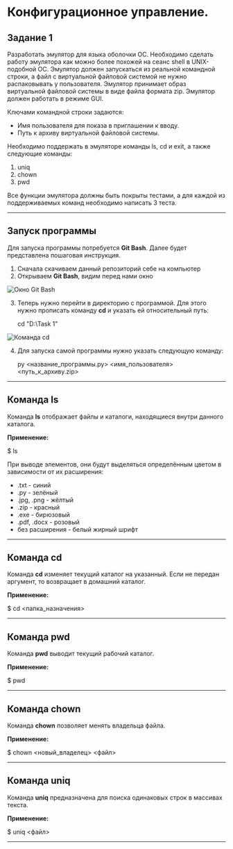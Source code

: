 # Конфигурационное управление.
## Задание 1
Разработать эмулятор для языка оболочки ОС. Необходимо сделать работу эмулятора как можно более похожей на сеанс shell в UNIX-подобной ОС. Эмулятор должен запускаться из реальной командной строки, а файл с виртуальной файловой системой не нужно распаковывать у пользователя. Эмулятор принимает образ виртуальной файловой системы в виде файла формата zip. Эмулятор должен работать в режиме GUI.

Ключами командной строки задаются:
- Имя пользователя для показа в приглашении к вводу.
- Путь к архиву виртуальной файловой системы.

Необходимо поддержать в эмуляторе команды ls, cd и exit, а также следующие команды:
1. uniq
2. chown
3. pwd

Все функции эмулятора должны быть покрыты тестами, а для каждой из поддерживаемых команд необходимо написать 3 теста.

---
## Запуск программы
Для запуска программы потребуется **Git Bash**. Далее будет представлена пошаговая инструкция.
1. Сначала скачиваем данный репозиторий себе на компьютер
2. Открываем **Git Bash**, видим перед нами окно

![Окно Git Bash](https://github.com/user-attachments/assets/95565bc3-a80e-4fa7-940a-719edfde3c17)

3. Теперь нужно перейти в директорию с программой. Для этого нужно прописать команду **cd** и указать ей относительный путь:

    cd "D:\Task 1"

![Команда cd](https://github.com/user-attachments/assets/9307abf4-25f0-4901-8958-7d594494490d)

4. Для запуска самой программы нужно указать следующую команду:

    py <название_программы.py> <имя_пользователя> <путь_к_архиву.zip>

---
## Команда ls
Команда **ls** отображает файлы и каталоги, находящиеся внутри данного каталога.

**Применение:**

$ ls

При выводе элементов, они будут выделяться определённым цветом в зависимости от их расширения:
- .txt - синий
- .py - зелёный
- .jpg, .png - жёлтый
- .zip - красный
- .exe - бирюзовый
- .pdf, .docx - розовый
- без расширения - белый жирный шрифт

---
## Команда cd
Команда **cd** изменяет текущий каталог на указанный. Если не передан аргумент, то возвращает в домашний каталог.

**Применение:**

$ cd <папка_назначения>

---
## Команда pwd
Команда **pwd** выводит текущий рабочий каталог.

**Применение:**

$ pwd

---
## Команда chown
Команда **chown** позволяет менять владельца файла.

**Применение:**

$ chown <новый_владелец> <файл>

---
## Команда uniq
Команда **uniq** предназначена для поиска одинаковых строк в массивах текста.

**Применение:**

$ uniq <файл>

---
